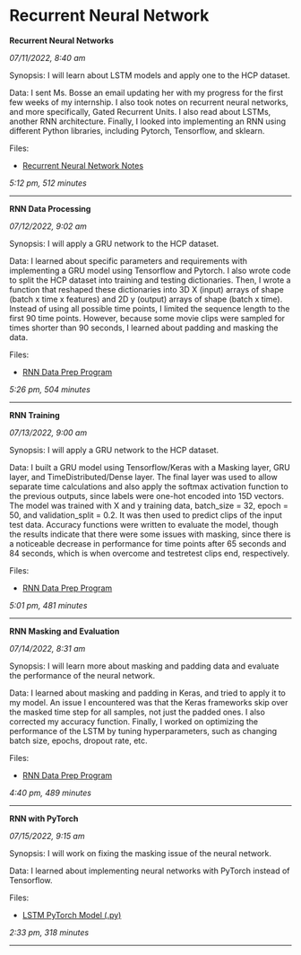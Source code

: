 # Recurrent Neural Network

**Recurrent Neural Networks**

*07/11/2022, 8:40 am*


Synopsis: I will learn about LSTM models and apply one to the HCP dataset.

Data: I sent Ms. Bosse an email updating her with my progress for the first few weeks of my internship. I also took notes on recurrent neural networks, and more specifically, Gated Recurrent Units. I also read about LSTMs, another RNN architecture. Finally, I looked into implementing an RNN using different Python libraries, including Pytorch, Tensorflow, and sklearn.

Files:
* [Recurrent Neural Network Notes](./recurrent_nn.md)

*5:12 pm, 512 minutes*

---

**RNN Data Processing**

*07/12/2022, 9:02 am*


Synopsis: I will apply a GRU network to the HCP dataset.

Data: I learned about specific parameters and requirements with implementing a GRU model using Tensorflow and Pytorch. I also wrote code to split the HCP dataset into training and testing dictionaries. Then, I wrote a function that reshaped these dictionaries into 3D X (input) arrays of shape (batch x time x features) and 2D y (output) arrays of shape (batch x time). Instead of using all possible time points, I limited the sequence length to the first 90 time points. However, because some movie clips were sampled for times shorter than 90 seconds, I learned about padding and masking the data.

Files:
* [RNN Data Prep Program](./hcp_data/rnn_data_prep.ipynb)

*5:26 pm, 504 minutes*

---

**RNN Training**

*07/13/2022, 9:00 am*


Synopsis: I will apply a GRU network to the HCP dataset.

Data: I built a GRU model using Tensorflow/Keras with a Masking layer, GRU layer, and TimeDistributed/Dense layer. The final layer was used to allow separate time calculations and also apply the softmax activation function to the previous outputs, since labels were one-hot encoded into 15D vectors. The model was trained with X and y training data, batch_size = 32, epoch = 50, and validation_split = 0.2. It was then used to predict clips of the input test data. Accuracy functions were written to evaluate the model, though the results indicate that there were some issues with masking, since there is a noticeable decrease in performance for time points after 65 seconds and 84 seconds, which is when overcome and testretest clips end, respectively. 

Files:
* [RNN Data Prep Program](./hcp_data/rnn_data_prep.ipynb)

*5:01 pm, 481 minutes*

---

**RNN Masking and Evaluation**

*07/14/2022, 8:31 am*


Synopsis: I will learn more about masking and padding data and evaluate the performance of the neural network.

Data: I learned about masking and padding in Keras, and tried to apply it to my model. An issue I encountered was that the Keras frameworks skip over the masked time step for all samples, not just the padded ones. I also corrected my accuracy function. Finally, I worked on optimizing the performance of the LSTM by tuning hyperparameters, such as changing batch size, epochs, dropout rate, etc.

Files:
* [RNN Data Prep Program](./hcp_data/rnn_data_prep.ipynb)

*4:40 pm, 489 minutes*

---

**RNN with PyTorch**

*07/15/2022, 9:15 am*


Synopsis: I will work on fixing the masking issue of the neural network.

Data: I learned about implementing neural networks with PyTorch instead of Tensorflow.

Files:
* [LSTM PyTorch Model (.py)](./hcp_data/lstm.py)

*2:33 pm, 318 minutes*

---
